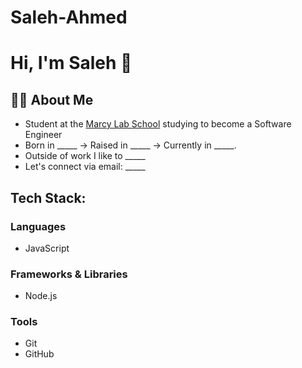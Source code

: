 # Saleh-Ahmed

# Hi, I'm Saleh 👋

## 👨‍🏫 About Me
- Student at the [Marcy Lab School](https://www.marcylabschool.org/) studying to become a Software Engineer
- Born in _____ → Raised in _____ → Currently in _____.
- Outside of work I like to _____
- Let's connect via email: _____

## Tech Stack:

### Languages
- JavaScript

### Frameworks & Libraries
- Node.js

### Tools
- Git
- GitHub
